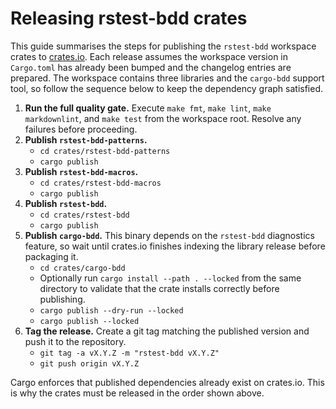 # Releasing rstest-bdd crates

This guide summarises the steps for publishing the `rstest-bdd` workspace
crates to [crates.io](https://crates.io/). Each release assumes the workspace
version in `Cargo.toml` has already been bumped and the changelog entries are
prepared. The workspace contains three libraries and the `cargo-bdd` support
tool, so follow the sequence below to keep the dependency graph satisfied.

1. **Run the full quality gate.** Execute `make fmt`, `make lint`,
   `make markdownlint`, and `make test` from the workspace root. Resolve any
   failures before proceeding.
2. **Publish `rstest-bdd-patterns`.**
   - `cd crates/rstest-bdd-patterns`
   - `cargo publish`
3. **Publish `rstest-bdd-macros`.**
   - `cd crates/rstest-bdd-macros`
   - `cargo publish`
4. **Publish `rstest-bdd`.**
   - `cd crates/rstest-bdd`
   - `cargo publish`
5. **Publish `cargo-bdd`.** This binary depends on the `rstest-bdd`
   diagnostics feature, so wait until crates.io finishes indexing the library
   release before packaging it.
   - `cd crates/cargo-bdd`
   - Optionally run `cargo install --path . --locked` from the same directory
     to validate that the crate installs correctly before publishing.
   - `cargo publish --dry-run --locked`
   - `cargo publish --locked`
6. **Tag the release.** Create a git tag matching the published version and
   push it to the repository.
   - `git tag -a vX.Y.Z -m "rstest-bdd vX.Y.Z"`
   - `git push origin vX.Y.Z`

Cargo enforces that published dependencies already exist on crates.io. This is
why the crates must be released in the order shown above.
